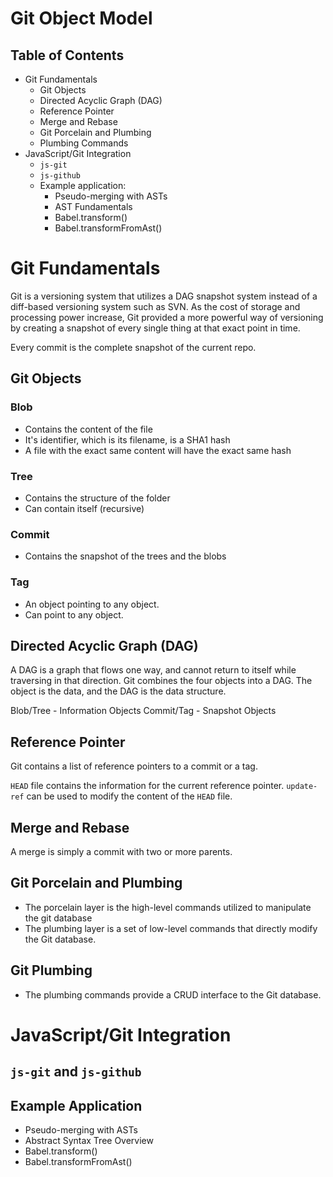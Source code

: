 # Git Object Model

## Table of Contents

* Git Fundamentals
  * Git Objects
  * Directed Acyclic Graph (DAG)
  * Reference Pointer
  * Merge and Rebase
  * Git Porcelain and Plumbing
  * Plumbing Commands
* JavaScript/Git Integration
  * `js-git`
  * `js-github`
  * Example application:
    * Pseudo-merging with ASTs
    * AST Fundamentals
    * Babel.transform()
    * Babel.transformFromAst()

# Git Fundamentals

Git is a versioning system that utilizes a DAG snapshot system instead of a diff-based versioning system such as SVN.  As the cost of storage and processing power increase, Git provided a more powerful way of versioning by creating a snapshot of every single thing at that exact point in time.

Every commit is the complete snapshot of the current repo.

## Git Objects

### Blob
- Contains the content of the file
- It's identifier, which is its filename, is a SHA1 hash
- A file with the exact same content will have the exact same hash

### Tree
- Contains the structure of the folder
- Can contain itself (recursive)

### Commit
- Contains the snapshot of the trees and the blobs

### Tag
- An object pointing to any object.
- Can point to any object.

## Directed Acyclic Graph (DAG)

A DAG is a graph that flows one way, and cannot return to itself while traversing in that direction.  Git combines the four objects into a DAG.  The object is the data, and the DAG is the data structure.

Blob/Tree - Information Objects
Commit/Tag - Snapshot Objects

## Reference Pointer

Git contains a list of reference pointers to a commit or a tag.

`HEAD` file contains the information for the current reference pointer.  `update-ref` can be used to modify the content of the `HEAD` file.

## Merge and Rebase

A merge is simply a commit with two or more parents.

## Git Porcelain and Plumbing

- The porcelain layer is the high-level commands utilized to manipulate the git database
- The plumbing layer is a set of low-level commands that directly modify the Git database.

## Git Plumbing
- The plumbing commands provide a CRUD interface to the Git database.

# JavaScript/Git Integration

## `js-git` and `js-github`

## Example Application
* Pseudo-merging with ASTs
* Abstract Syntax Tree Overview
* Babel.transform()
* Babel.transformFromAst()
